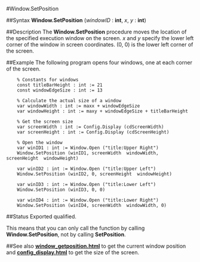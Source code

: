 
#Window.SetPosition

##Syntax
**Window.SetPosition** (_windowID_ : **int**, _x_, _y_ : **int**)


##Description
The **Window.SetPosition** procedure moves the location of the specified execution window on the screen. _x_ and _y_ specify the lower left corner of the window in screen coordinates.  (0, 0) is the lower left corner of the screen.


##Example
The following program opens four windows, one at each corner of the screen.

        % Constants for windows
        const titleBarHeight : int := 21
        const windowEdgeSize : int := 13
        
        % Calculate the actual size of a window
        var windowWidth : int := maxx + windowEdgeSize
        var windowHeight : int := maxy + windowEdgeSize + titleBarHeight
        
        % Get the screen size
        var screenWidth : int := Config.Display (cdScreenWidth)
        var screenHeight : int := Config.Display (cdScreenHeight)
        
        % Open the window
        var winID1 : int := Window.Open ("title:Upper Right")
        Window.SetPosition (winID1, screenWidth  windowWidth,                   screenHeight  windowHeight)
        
        var winID2 : int := Window.Open ("title:Upper Left")
        Window.SetPosition (winID2, 0, screenHeight  windowHeight)
        
        var winID3 : int := Window.Open ("title:Lower Left")
        Window.SetPosition (winID3, 0, 0)
        
        var winID4 : int := Window.Open ("title:Lower Right")
        Window.SetPosition (winID4, screenWidth  windowWidth, 0)
        
##Status
Exported qualified.

This means that you can only call the function by calling **Window.SetPosition**, not by calling **SetPosition**.


##See also
**[window_getposition.html](Window.GetPosition)** to get the current window position and **[config_display.html](Config.Display)** to get the size of the screen.

